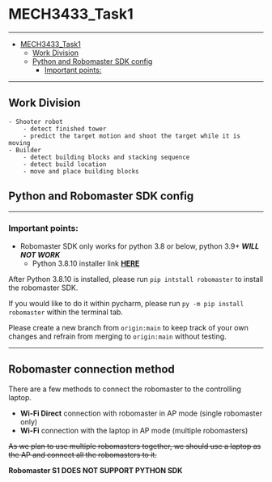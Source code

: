 # MECH3433_Task1

---
<!-- TOC -->
* [MECH3433_Task1](#mech3433_task1)
  * [Work Division](#work-division)
  * [Python and Robomaster SDK config](#python-and-robomaster-sdk-config)
    * [Important points:](#important-points)
<!-- TOC -->

---
## Work Division
	- Shooter robot
		- detect finished tower
		- predict the target motion and shoot the target while it is moving
	- Builder
		- detect building blocks and stacking sequence
		- detect build location
		- move and place building blocks
##  Python and Robomaster SDK config

---

### Important points:
* Robomaster SDK only works for python 3.8 or below, python 3.9+ ***WILL NOT WORK***
  * Python 3.8.10 installer link [**HERE**](https://www.python.org/downloads/release/python-3810/)

After Python 3.8.10 is installed, please run ```pip intstall robomaster``` to install the robomaster SDK.

If you would like to do it within pycharm, please run ```py -m pip install robomaster``` within the terminal tab.

Please create a new branch from ```origin:main``` to keep track of your own changes and refrain from merging to ```origin:main``` without testing.

---

##  Robomaster connection method

  There are a few methods to connect the robomaster to the controlling laptop.
  
* **Wi-Fi Direct** connection with robomaster in AP mode (single robomaster only)
* **Wi-Fi** connection with the laptop in AP mode (multiple robomasters)

~~As we plan to use multiple robomasters together, we should use a laptop as the AP and connect all the robomasters to it.~~

**Robomaster S1 DOES NOT SUPPORT PYTHON SDK**
